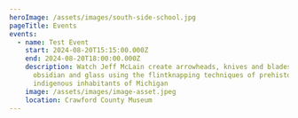 ```yaml
---
heroImage: /assets/images/south-side-school.jpg
pageTitle: Events
events:
  - name: Test Event
    start: 2024-08-20T15:15:00.000Z
    end: 2024-08-20T18:00:00.000Z
    description: Watch Jeff McLain create arrowheads, knives and blades from flint,
      obsidian and glass using the flintknapping techniques of prehistoric
      indigenous inhabitants of Michigan
    image: /assets/images/image-asset.jpeg
    location: Crawford County Museum
---
```

